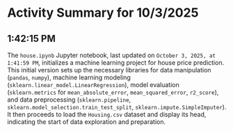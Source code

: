 # Activity Summary for 10/3/2025

## 1:42:15 PM
The `house.ipynb` Jupyter notebook, last updated on `October 3, 2025, at 1:41:59 PM`, initializes a machine learning project for house price prediction. This initial version sets up the necessary libraries for data manipulation (`pandas`, `numpy`), machine learning modeling (`sklearn.linear_model.LinearRegression`), model evaluation (`sklearn.metrics` for `mean_absolute_error`, `mean_squared_error`, `r2_score`), and data preprocessing (`sklearn.pipeline`, `sklearn.model_selection.train_test_split`, `sklearn.impute.SimpleImputer`). It then proceeds to load the `Housing.csv` dataset and display its head, indicating the start of data exploration and preparation.
